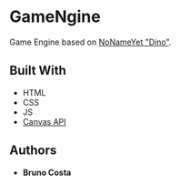 # GameNgine

Game Engine based on [NoNameYet "Dino"](https://gitlab.com/bruno.ncosta9/nonameyet).

## Built With

* HTML
* CSS
* JS
* [Canvas API](https://developer.mozilla.org/en-US/docs/Web/API/Canvas_API)

## Authors
* **Bruno Costa**
